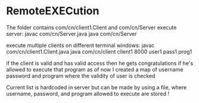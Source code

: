 # RemoteEXECution
The folder contains com/cn/client1.Client and com/cn/Server
execute server:
javac com/cn/Server.java
java com/cn/Server

execute multiple clients on different terminal windows: 
javac com/cn/client1.Client.java 
java com/cn/client client1 8000 user1 pass1 prog1

if the client is valid and has valid access then he gets congratulations if he's allowed to execute that program
as of now I created a map of username password and program where the validity of user is checked

Current list is hardcoded in server but can be made by using a file, where username, password, and program allowed to execute are stored !
